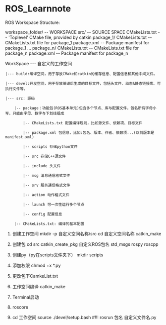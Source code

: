 # ROS_Learnnote


ROS Workspace Structure:

workspace_folder/        -- WORKSPACE
  src/                   -- SOURCE SPACE
    CMakeLists.txt       -- 'Toplevel' CMake file, provided by catkin
    package_1/
      CMakeLists.txt     -- CMakeLists.txt file for package_1
      package.xml        -- Package manifest for package_1
    ...
    package_n/
      CMakeLists.txt     -- CMakeLists.txt file for package_n
      package.xml        -- Package manifest for package_n


WorkSpace --- 自定义的工作空间

    |--- build:编译空间，用于存放CMake和catkin的缓存信息、配置信息和其他中间文件。

    |--- devel:开发空间，用于存放编译后生成的目标文件，包括头文件、动态&静态链接库、可执行文件等。

    |--- src: 源码

        |-- package：功能包(ROS基本单元)包含多个节点、库与配置文件，包名所有字母小写，只能由字母、数字与下划线组成

            |-- CMakeLists.txt 配置编译规则，比如源文件、依赖项、目标文件

            |-- package.xml 包信息，比如:包名、版本、作者、依赖项...(以前版本是 manifest.xml)

            |-- scripts 存储python文件

            |-- src 存储C++源文件

            |-- include 头文件

            |-- msg 消息通信格式文件

            |-- srv 服务通信格式文件

            |-- action 动作格式文件

            |-- launch 可一次性运行多个节点 

            |-- config 配置信息

        |-- CMakeLists.txt: 编译的基本配置




1. 创建工作空间
  mkdir -p 自定义空间名称/src
  cd 自定义空间名称
  catkin_make

2. 创建包
  cd src
  catkin_create_pkg 自定义ROS包名 std_msgs rospy roscpp 

3. 创建py（py在scripts文件夹下）
  mkdir scripts

4. 添加权限
  chmod +x *.py

5. 更改包下CamkeList.txt

6. 工作空间编译
  catkin_make

7. Terminal启动
  1. roscore
  2. cd 工作空间
      source ./devel/setup.bash    #!!!
      rosrun 包名 自定义文件名.py